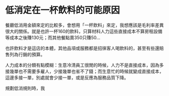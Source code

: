 # 低消定在一杯飲料的可能原因

餐廳低消用金額來定的比較多，會想用「一杯飲料」來定，我想應該是毛利率差異很大的關係。就是也許一杯160的飲料，只算材料人力這些直接成本不算房租設備等成本之後賺130元；而其他餐點賣350只賺50…

也許飲料才是這店的本體，其他品項或服務都是招徠客人喝飲料的，甚至有些還賠售列為行銷的預算。

人力成本的分類有點模糊：生意冷清員工很閒的時候，人力不是直接成本，因為多接幾單也不需要多雇人，少接幾單也省不了錢；而生意忙的時候就變成直接成本，這邊多接一單，別處就會少接一單，或是反應為服務品質下降。

規劃低消規則時，我